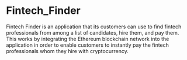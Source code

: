 # Fintech_Finder
Fintech Finder is an application that its customers can use to find fintech professionals from among a list of candidates, hire them, and pay them. This works by integrating the Ethereum blockchain network into the application in order to enable customers to instantly pay the fintech professionals whom they hire with cryptocurrency. 
